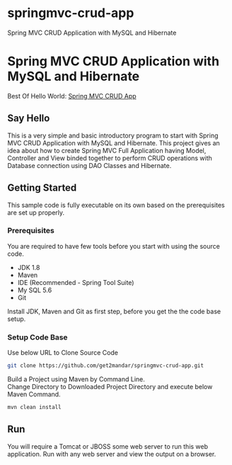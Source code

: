 # springmvc-crud-app
Spring MVC CRUD Application with MySQL and Hibernate

# Spring MVC CRUD Application with MySQL and Hibernate
Best Of Hello World: [Spring MVC CRUD App]

## Say Hello
This is a very simple and basic introductory program to start with Spring MVC CRUD Application with MySQL and Hibernate. This project gives an idea about how to create Spring MVC Full Application having Model, Controller and View binded together to perform CRUD operations with Database connection using DAO Classes and Hibernate.

## Getting Started

This sample code is fully executable on its own based on the prerequisites are set up properly.

### Prerequisites

You are required to have few tools before you start with using the source code.
- JDK 1.8
- Maven
- IDE (Recommended - Spring Tool Suite)
- My SQL 5.6
- Git

Install JDK, Maven and Git as first step, before you get the the code base setup.

### Setup Code Base

Use below URL to Clone Source Code

```sh
git clone https://github.com/get2mandar/springmvc-crud-app.git
```

Build a Project using Maven by Command Line.<br>
Change Directory to Downloaded Project Directory and execute below Maven Command.

```sh
mvn clean install
```


## Run

You will require a Tomcat or JBOSS some web server to run this web application. Run with any web server and view the output on a browser.


[Spring MVC CRUD App]: <https://panditmandar.blog/2018/12/15/spring-boot-data-jpa-rest-api/>
